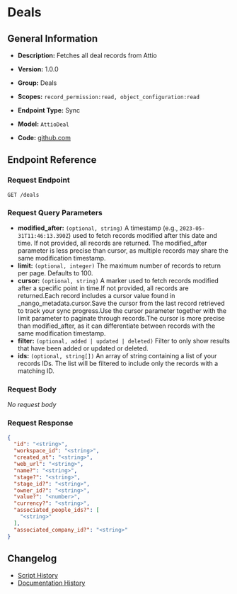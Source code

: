 <!-- BEGIN GENERATED CONTENT -->
# Deals

## General Information

- **Description:** Fetches all deal records from Attio

- **Version:** 1.0.0
- **Group:** Deals
- **Scopes:** `record_permission:read, object_configuration:read`
- **Endpoint Type:** Sync
- **Model:** `AttioDeal`
- **Code:** [github.com](https://github.com/NangoHQ/integration-templates/tree/main/integrations/attio/syncs/deals.ts)


## Endpoint Reference

### Request Endpoint

`GET /deals`

### Request Query Parameters

- **modified_after:** `(optional, string)` A timestamp (e.g., `2023-05-31T11:46:13.390Z`) used to fetch records modified after this date and time. If not provided, all records are returned. The modified_after parameter is less precise than cursor, as multiple records may share the same modification timestamp.
- **limit:** `(optional, integer)` The maximum number of records to return per page. Defaults to 100.
- **cursor:** `(optional, string)` A marker used to fetch records modified after a specific point in time.If not provided, all records are returned.Each record includes a cursor value found in _nango_metadata.cursor.Save the cursor from the last record retrieved to track your sync progress.Use the cursor parameter together with the limit parameter to paginate through records.The cursor is more precise than modified_after, as it can differentiate between records with the same modification timestamp.
- **filter:** `(optional, added | updated | deleted)` Filter to only show results that have been added or updated or deleted.
- **ids:** `(optional, string[])` An array of string containing a list of your records IDs. The list will be filtered to include only the records with a matching ID.

### Request Body

_No request body_

### Request Response

```json
{
  "id": "<string>",
  "workspace_id": "<string>",
  "created_at": "<string>",
  "web_url": "<string>",
  "name?": "<string>",
  "stage?": "<string>",
  "stage_id?": "<string>",
  "owner_id?": "<string>",
  "value?": "<number>",
  "currency?": "<string>",
  "associated_people_ids?": [
    "<string>"
  ],
  "associated_company_id?": "<string>"
}
```

## Changelog

- [Script History](https://github.com/NangoHQ/integration-templates/commits/main/integrations/attio/syncs/deals.ts)
- [Documentation History](https://github.com/NangoHQ/integration-templates/commits/main/integrations/attio/syncs/deals.md)

<!-- END  GENERATED CONTENT -->

